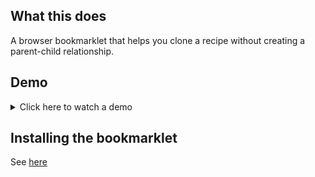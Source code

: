 ## What this does
A browser bookmarklet that helps you clone a recipe without creating a parent-child relationship.

## Demo
<details>
  <summary>Click here to watch a demo</summary>

  ![Demo video](./demo/demo.gif)
</details>

## Installing the bookmarklet
See [here](../README.md#installing-the-bookmarklet)
